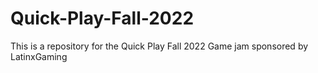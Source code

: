 # Quick-Play-Fall-2022
This is a repository for the Quick Play Fall 2022 Game jam sponsored by LatinxGaming
